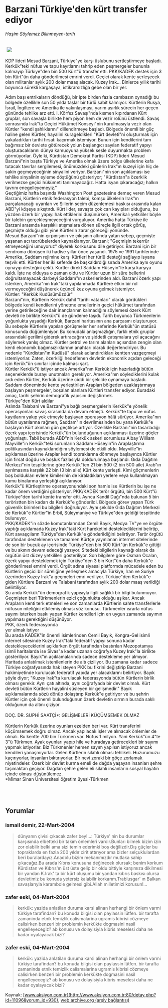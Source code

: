 # Barzani Türkiye'den kürt transfer ediyor

*Haşim Söylemez Bilinmeyen-tarih*

<div>
 <font>
  <img border="0" height="1" src="/web/20050128143628im_/http://www.aksiyon.com.tr/images/blank.gif"/>
 </font>
 <font class="content">
  <p>
   <img border="0" hspace="5" src="http://web.archive.org/web/20050128143628im_/http://www.aksiyon.com.tr/resim/477/46.jpg" vspace="5"/>
  </p>
 </font>
 <font class="content">
  KDP lideri Mesud Barzani, Türkiye"ye karşı üslubunu  sertleştirmeye başladı. Kerkük"teki nüfus ve tapu kayıtlarını tahrip eden peşmergeler bununla kalmayıp Türkiye"den bin 500 Kürt"ü transfer etti. PKK/KADEK destek için 3 bin Kürt"ün daha gönderilmesi emrini verdi. Geçici olarak kente yerleşecek olan militanlar aylık 200 dolar maaş alacak. Kuzey Irak... Binlerce yıllık tarihi boyunca sürekli kargaşaya, istikrarsızlığa gebe olan bir yer.
 </font>
 <br/>
 <p>
  <font class="content">
   Adım başı entrikaların döndüğü, bir ipte birden fazla cambazın oynadığı bu bölgede özellikle son 50 yılda taşlar bir türlü sabit kalmıyor. Kürtlerin Rusya, İsrail, İngiltere ve Amerika ile yakınlaşması, yarım asırlık sürecin her geçen gününde tehlike arz etti. I. Körfez Savaşı"nda kısmen kıpırdanan Kürt gruplar, son savaşla birlikte hem piyon hem de vezir rolünü üstlendi. Savaş sonrasında Irak"ta Geçici Hükümet Konseyi"nin kurulmasıyla vezir olan Kürtler "kendi şahlıklarını" dillendirmeye başladı. Bölgede önemli bir güç haline gelen Kürtler, hayalini kurageldikleri "Kürt devleti"ni oluşturmak için yakaladıkları tarihi fırsatı kaçırmak istemiyor. Bunun için kendilerini tam bağımsız bir devlete götürecek yolun başlangıcı sayılan federatif yapıyı oluşturacaklarını dünya kamuoyuna yüksek sesle duyurmakta problem görmüyorlar. Öyle ki, Kürdistan Demokrat Partisi (KDP) lideri Mesud Barzani"nin başta Türkiye ve Amerika olmak üzere bölge ülkelerine kafa tutacak tavırlar sergilemesi, önümüzdeki günlerin Irak"ın kuzeyi için hiç de sakin geçmeyeceğinin sinyalini veriyor. Barzani"nin son açıklaması ise tehlike sinyalinin eyleme döştüğünü gösteriyor; "Kürdistan"a özerklik verilmezse geçici hükümeti tanımayacağız. Hatta isyan çıkaracağız; halkın tavrını enegelleyemeyiz."
   <br>
    Geçtiğimiz hafta başında Washington Post gazetesine demeç veren Mesud Barzani, Kürtlerin etnik federasyon talebi, komşu ülkelerin Irak"ın parçalanacağı uyarıları ve Şiilerin seçim düzenlemesi baskısı arasında kalan ABD"yi köşeye sıkıştırdı. Kürt lider, savaşta çok can kayıpları olduğunu, bu yüzden özerk bir yapıyı hak ettiklerini düşünürken, Amerikalı yetkililer böyle bir talebin gerçekleşmeyeceğini vurguluyor. Amerika hatta Türkiye ile Barzani arasında karşılıklı atışmalara dönen süreçle ilgili ortak görüş, geçmişte olduğu gibi yine Kürtlerin zarar göreceği yönünde.
    <br>
     Mesud Barzani"nin çırpınışının ve çıkışının altında yatan sebep, geçmişte yaşanan acı tecrübelerden kaynaklanıyor. Barzani; "Geçmişin tekerrür etmeyeceğini umuyoruz" diyerek korkusunu dile getiriyor. Barzani için bir sendroma dönüşen iki hadise yıllar önce yaşandı. 1975 ve 1991 tarihlerinde Amerika, Saddam rejimine karşı Kürtleri her türlü desteği sağlayıp isyana teşvik etti. Kürtler her iki seferde de başkaldırdığı sırada Amerika aynı oyunu oynayıp desteğini çekti. Kürtler direkt Saddam Hüseyin"le karşı karşıya kaldı. İşte ne olduysa o zaman oldu ve Kürtler uzun bir süre bellerini doğrultamayacak darbeyi Saddam"ın askerlerinden aldı. Barzani özerk yapı isterken, Amerika"nın Irak"taki yapılanmada Kürtlere etkin bir rol vermeyeceğini düşünerek üçüncü kez oyuna gelmek istemiyor.
     <br>
      Kürtler: "Kerkük Kudüsümüzdür"
      <br>
       Barzani"nin, Kürtlerin Kerkük dahil "tarihi vatanları" olarak gördükleri bölgede kendi kendilerini yönetme emellerinin geçici hükümet tarafından yerine getirileceğine dair inançlarının kalmadığını söylemesi özerk Kürt devleti ile birlikte Kerkük"ü de gündeme taşıdı. Tarih boyunca Türkmenlerin yoğunlukta yaşadığı Kerkük, Barzani haritasının ana parçasını oluşturuyor. Bu sebeple Kürtlerle yapılan görüşmeler her seferinde Kerkük"ün statüsü konusunda düğümleniyor. Bu konudaki anlaşmazlığın, farklı etnik gruplar arasındaki gerilimi giderek artıracağını ve şiddetli çatışmalara yol açacağını söylemek yanlış olmaz. Kürtler petrol ve tarım alanları açısından zengin olan kenti ekonomik bağımsızlıklarının anahtarı olarak değerlendiriyor. Bu nedenle "Kürdistan"ın Kudüsü" olarak adlandırdıkları kentten vazgeçmeyi istemiyorlar. Zaten, özerkliği hedeflenen devletin ekonomik açıdan geleceği için Kerük"ün sınırlar içinde kalması şart.
       <br/>
       Kürtler Kerkük"ü istiyor ancak Amerika"nın Kerkük için hazırladığı bütün seçeneklerde burayı unutmaları gerekiyor. Amerika"nın söylediklerini kulak ardı eden Kürtler, Kerkük üzerine ciddi bir şekilde oynamaya başladı. Saddam döneminde kente yerleştirilen Arapları bölgeden uzaklaştırmaya başlayan peşmergeler, boşalan alanlara Kürtleri transfer ediyor. Buradaki amaç, tarihi şehirin demografik yapısını değiştirmek.
       <br/>
       Türkiye"den Kürt aldılar
       <br/>
       Aslında Talabani ve Barzani"ye bağlı peşmergelerin Kerkük"e yönelik operasyonları savaş sırasında da devam etmişti. Kerkük"te tapu ve nüfus kayıtlarını yakıp yok etmeyle başlayan operasyon hâlâ sürüyor. Amerika"nın bütün uyarılarına rağmen, Saddam"ın devrilmesinden bu yana Kerkük"e başlayan Kürt akınları gün geçtikçe artıyor. Özellikle Barzani"nin tasarladığı özerk yapı içerisinde Kerkük"ün bulunduğunun açıklanması üzerine göçler yoğunlaştı. Tabii burada ABD"nin Kerkük askeri sorumlusu Albay William Mayville"in Kerkük"teki sorunların Saddam Hüseyin"in Araplaştırma politikasından kaynaklandığını söylemesi de etkili oldu. Mayville"in açıklaması üzerine Araplar kendi topraklarına dönmeye başlayınca Kürtler için fırsat doğdu ve boşluk fazlasıyla doldurulmaya başlandı. Gıda Dağıtım Merkezi"nin tespitlerine göre Kerkük"ten 21 bin 500 (2 bin 500 aile) Arab"ın ayrılmasına karşılık 22 bin (3 bin aile) Kürt kente yerleşti. Kimi göçmenlerin boş boldukları evlere kimilerinin de kiraladıkları yerlere veya kullanılmayan kamu binalarına yerleştiği açıklanıyor.
       <br/>
       Kerkük"ü Kürtleştirme operasyonundaki son hamle ise Kürtlerin bu işe ne kadar önem verdiğini gösteriyor. PKK/KADEK terör örgütü, bin 500 Kürt"ü Türkiye"den tarihi kente transfer etti. Ayrıca Kandil Dağı"nda bulunan 5 bin teröristten bin kadarı da  Kerkük"e gönderildi. Bölgede görev yapan Türk güvenlik birimleri bu bilgileri doğruluyor. Aynı şekilde Gıda Dağıtım Merkezi de Kerkük"e Kürtler"in Erbil, Süleymaniye ve Türkiye"den geldiği tespitinde bulunuyor.
       <br/>
       PKK/KADEK"in sözde komutanlarından Cemil Bayık, Medya TV"ye ve örgüte yaptığı açıklamada Kuzey Irak"taki Kürt hareketini desteklediklerini belirtip, Kürt savaşçıların Türkiye"den Kerkük"e gönderildiğini belirtiyor. Terör örgütü tarafından desteklenen ve tamamen Kürtçe yayınlanan internet sitelerinde de son bir buçuk ay içerisinde Türkiye"den bin 500 Kürt"ün Kerkük"e gittiği ve bu akının devam edeceği yazıyor. Sitedeki bilgilerin kaynağı olarak da örgütün üst düzey yetkilileri gösteriliyor. Son bilgilere göre Osman Öcalan, özerk yapıyı desteklemek için Türkiye"den 3 bin Kürt"ün daha Kerkük"e gönderilmesi emrini verdi. Örgüt adına siyasal platformda mücadele eden bu Kürtlerin geçici bir süreliğine yerleşmek amacıyla Türkiye, İran ve Suriye üzerinden Kuzey Irak"a geçmeleri emri veriliyor. Türkiye"den Kerkük"e giden Kürtlere Barzani ve Talabani tarafından aylık 200 dolar maaş verildiği belirtiliyor.
       <br/>
       Şu anda Kerkük"ün  demografik yapısıyla ilgili sağlıklı bir bilgi bulunmuyor. Geçmişten beri Türkmenlerin ezici çoğunlukta olduğu aşikar. Ancak Arapların kenti terk etmeleri ve son zamanlarda Kürtlerin sahte transferlerle nüfusun niteliğini etkilemiş olması söz konusu. Türkmenler ısrarla nüfus sayımı isterken baskı yapan Kürtler kendileri için en uygun zamanda sayımın yapılması gerektiğini düşünüyor.
       <br/>
       PKK, özerk federasyonda
       <br/>
       yer almak istiyor
       <br/>
       Bu arada KADEK"in önemli isimlerinden Cemil Bayık, Kongra-Gel isimli internet sitesinde Kuzey Irak"taki federatif yapıyı sonuna kadar destekleyeceklerini açıklarken örgüt tarafından bastırılan Mezopotamya isimli haritalarda ise Sivas"a kadar uzanan coğrafya Kuzey Irak"la birlikte gösteriliyor. Bayık"ın açıklamalarında sadece destekleme yer almıyor. Haritada anlatılmak istenilenlerin de altı çiziliyor. Bu zamana kadar sadece Türkiye coğrafyasında hak isteyen PKK bu fikrini değiştirip Barzani hakimiyetinde kurulucak federatif yapıda yer alacaklarını belirtiyor. Bayık şöyle diyor; "Kuzey Irak"ta kurulacak federasyonda bütün Kürtlerin birlik olması gerekir. Aynı çatı altında, aynı coğrafyada bir devlet olmalı. Kürt devleti bütün Kürtlerin hayalini süsleyen bir gelişmedir." Bayık açıklamalarında sözü dönüp dolaştırıp Kerkük"e getiriyor ve bu şehrin Kürtler için çok önemli bulunduğunun özerk devletin sırrının burada saklı olduğunun da altını çiziyor.
       <br/>
       <br/>
       DOÇ. DR. SUPHİ SAATÇİ*: GELİŞMELERİ KÜÇÜMSEMEK OLMAZ
       <br/>
       <br/>
       Kürtlerin Kerkük üzerine oyunları ezelden beri var. Kürt transferini küçümsemek doğru olmaz. Ancak yapılacak işler ve alınacak önlemler de olmalı. Bu kentte 700 bin Türkmen var. Nüfus 1 milyon. Yani Kerkük"ün 4"te 3"ü Türkmen. Ayak oyunları yapıp hile ve huradaya getirecekleri bir sayımı yapmak istiyorlar. Biz Türkmenler hemen sayım yapılsın istiyoruz ancak kendileri yanaşmıyorlar. Gelen Kürtlerin silahlı olması tehlikeli. Huzurumuzu kaçırıyorlar, insanları bıktırıyorlar. Bir nevi zoraki bir göçe zorlamak niyetindeler. Özerk bir devlet kurma emeli de dağda yaşayan insanları şehre taşımaktan geçiyor. Dağdan şehre gelen eli silahlı insanların sosyal hayatın içinde olması düşünülemez.
       <br/>
       *Mimar Sinan Üniversitesi öğretim üyesi-Türkmen
      </br>
     </br>
    </br>
   </br>
  </font>
 </p>
</div>


## Yorumlar

### ismail demir, 22-Mart-2004
> dünyanın çivisi çıkacak zafer bey!...: 
> Türkiye' nin bu durumlar karşısında elbetteki bir takım önlemleri vardır.Bunları bilmek bizim izin zor olabilir belki ama sizi temin ederimki boş değilizdir.Dış güçler bu topraklarda en fazla 200 yıldır cirit attırıyor ama bizler selçuklulardan beri buralardayız.Anadolu bizim mekanımızdır mutlaka sahip çıkacağız.Bu arada Kıbrıs konusuna değinecek olursak; benim korkum Kürdistan ve Kıbrıs'ın üst üste gelip bir oldu bittiyle karşımıza dikilmesi bir yandan K.Irak' ta bir kürt oluşumu bir yandan kıbrıs baskısı olursa devletimiz bu konuda yetersiz kalabilir korkarım.Trablusgar' ın Balkan savaşlarıyla karambole gelmesi gibi.Allah milletimizi korusun!...

### zafer eski, 04-Mart-2004
> kerkük: 
> yazida anlatilan duruma karsi alinan herhangi bir önlem varmi türkiye tarafindan? bu konuda bilgisi olan paylassin lütfen. bir tarafta zamaninda etnik temizlik calismalarina ugramis kibrisi cözmeye calisirken benzeri bir problemin kerkükte dogmasini nasil engelleyecegiz? ab konusu ve dolayisiyla kibris meselesi daha ne kadar oyalayacak bizi?

### zafer eski, 04-Mart-2004
> kerkük: 
> yazida anlatilan duruma karsi alinan herhangi bir önlem varmi türkiye tarafindan? bu konuda bilgisi olan paylassin lütfen. bir tarafta zamaninda etnik temizlik calismalarina ugramis kibrisi cözmeye calisirken benzeri bir problemin kerkükte dogmasini nasil engelleyecegiz? ab konusu ve dolayisiyla kibris meselesi daha ne kadar oyalayacak bizi?

Kaynak: [www.aksiyon.com.tr](http://www.aksiyon.com.tr:80/detay.php?id=11096&yorum_id=930), [web.archive.org (arşiv bağlantısı)](http://web.archive.org/web/20050128143628/http://www.aksiyon.com.tr:80/detay.php?id=11096&yorum_id=930)
